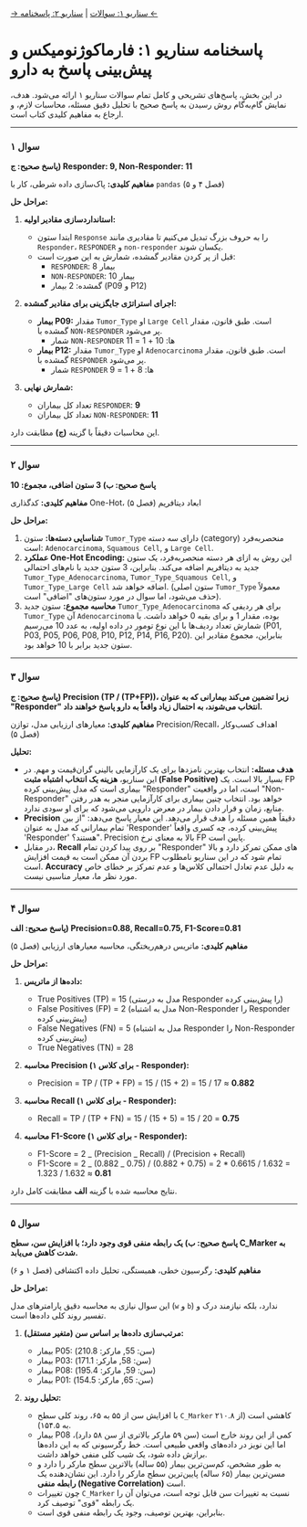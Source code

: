 [→ سناریو ۱: سوالات](./scenario-01-questions.md) | [سناریو ۲: پاسخنامه ←](./scenario-02-answers.md)

# پاسخنامه سناریو ۱: فارماکوژنومیکس و پیش‌بینی پاسخ به دارو

در این بخش، پاسخ‌های تشریحی و کامل تمام سوالات سناریو ۱ ارائه می‌شود. هدف، نمایش گام‌به‌گام روش رسیدن به پاسخ صحیح با تحلیل دقیق مسئله، محاسبات لازم، و ارجاع به مفاهیم کلیدی کتاب است.

---

### **سوال ۱**

**پاسخ صحیح: ج) Responder: 9, Non-Responder: 11**

**مفاهیم کلیدی:** پاک‌سازی داده شرطی، کار با `pandas` (فصل ۴ و ۵)

**مراحل حل:**

1.  **استانداردسازی مقادیر اولیه:**

    - ابتدا ستون `Response` را به حروف بزرگ تبدیل می‌کنیم تا مقادیری مانند `Responder`، `RESPONDER` و `non-responder` یکسان شوند.
    - قبل از پر کردن مقادیر گمشده، شمارش به این صورت است:
      - `RESPONDER`: 8 بیمار
      - `NON-RESPONDER`: 10 بیمار
      - گمشده: 2 بیمار (P09 و P12)

2.  **اجرای استراتژی جایگزینی برای مقادیر گمشده:**

    - **بیمار P09:** مقدار `Tumor_Type` او `Large Cell` است. طبق قانون، مقدار گمشده با `NON-RESPONDER` پر می‌شود.
      - شمار `NON-RESPONDER` ها: 10 + 1 = 11
    - **بیمار P12:** مقدار `Tumor_Type` او `Adenocarcinoma` است. طبق قانون، مقدار گمشده با `RESPONDER` پر می‌شود.
      - شمار `RESPONDER` ها: 8 + 1 = 9

3.  **شمارش نهایی:**
    - تعداد کل بیماران `RESPONDER`: **9**
    - تعداد کل بیماران `NON-RESPONDER`: **11**

این محاسبات دقیقاً با گزینه **(ج)** مطابقت دارد.

---

### **سوال ۲**

**پاسخ صحیح: ب) 3 ستون اضافی، مجموع: 10**

**مفاهیم کلیدی:** کدگذاری One-Hot، ابعاد دیتافریم (فصل ۵)

**مراحل حل:**

1.  **شناسایی دسته‌ها:** ستون `Tumor_Type` دارای سه دسته (category) منحصربه‌فرد است: `Adenocarcinoma`, `Squamous Cell`, و `Large Cell`.
2.  **عملکرد One-Hot Encoding:** این روش به ازای هر دسته منحصربه‌فرد، یک ستون جدید به دیتافریم اضافه می‌کند. بنابراین، 3 ستون جدید با نام‌های احتمالی `Tumor_Type_Adenocarcinoma`, `Tumor_Type_Squamous Cell`, و `Tumor_Type_Large Cell` اضافه خواهد شد. (ستون اصلی `Tumor_Type` معمولاً حذف می‌شود، اما سوال در مورد ستون‌های "اضافی" است).
3.  **محاسبه مجموع:** ستون جدید `Tumor_Type_Adenocarcinoma` برای هر ردیفی که `Tumor_Type` آن `Adenocarcinoma` بوده، مقدار 1 و برای بقیه 0 خواهد داشت. با شمارش تعداد ردیف‌ها با این نوع تومور در داده اولیه، به عدد 10 می‌رسیم (P01, P03, P05, P06, P08, P10, P12, P14, P16, P20). بنابراین، مجموع مقادیر این ستون جدید برابر با 10 خواهد بود.

---

### **سوال ۳**

**پاسخ صحیح: ج) Precision (TP / (TP+FP))، زیرا تضمین می‌کند بیمارانی که به عنوان "Responder" انتخاب می‌شوند، به احتمال زیاد واقعاً به دارو پاسخ خواهند داد.**

**مفاهیم کلیدی:** معیارهای ارزیابی مدل، توازن Precision/Recall، اهداف کسب‌وکار (فصل ۵)

**تحلیل:**

- **هدف مسئله:** انتخاب بهترین نامزدها برای یک کارآزمایی بالینی گران‌قیمت و مهم. در این سناریو، **هزینه یک انتخاب اشتباه مثبت (False Positive)** بسیار بالا است. یک FP بیماری است که مدل پیش‌بینی کرده "Responder" است، اما در واقعیت "Non-Responder" خواهد بود. انتخاب چنین بیماری برای کارآزمایی منجر به هدر رفتن منابع، زمان و قرار دادن بیمار در معرض دارویی می‌شود که برای او سودی ندارد.
- **Precision** دقیقاً همین مسئله را هدف قرار می‌دهد. این معیار پاسخ می‌دهد: "از بین تمام بیمارانی که مدل به عنوان 'Responder' پیش‌بینی کرده، چه کسری واقعاً 'Responder' هستند؟". Precision بالا به معنای نرخ FP پایین است.
- در مقابل، **Recall** بر روی پیدا کردن تمام "Responder" های ممکن تمرکز دارد و بالا بردن آن ممکن است به قیمت افزایش FP تمام شود که در این سناریو نامطلوب است. **Accuracy** به دلیل عدم تعادل احتمالی کلاس‌ها و عدم تمرکز بر خطای خاص مورد نظر ما، معیار مناسبی نیست.

---

### **سوال ۴**

**پاسخ صحیح: الف) Precision=0.88, Recall=0.75, F1-Score=0.81**

**مفاهیم کلیدی:** ماتریس درهم‌ریختگی، محاسبه معیارهای ارزیابی (فصل ۵)

**مراحل حل:**

1.  **داده‌ها از ماتریس:**

    - True Positives (TP) = 15 (مدل به درستی Responder را پیش‌بینی کرده)
    - False Positives (FP) = 2 (مدل به اشتباه Non-Responder را Responder پیش‌بینی کرده)
    - False Negatives (FN) = 5 (مدل به اشتباه Responder را Non-Responder پیش‌بینی کرده)
    - True Negatives (TN) = 28

2.  **محاسبه Precision (برای کلاس ۱ - Responder):**

    - Precision = TP / (TP + FP) = 15 / (15 + 2) = 15 / 17 ≈ **0.882**

3.  **محاسبه Recall (برای کلاس ۱ - Responder):**

    - Recall = TP / (TP + FN) = 15 / (15 + 5) = 15 / 20 = **0.75**

4.  **محاسبه F1-Score (برای کلاس ۱ - Responder):**
    - F1-Score = 2 _ (Precision _ Recall) / (Precision + Recall)
    - F1-Score = 2 _ (0.882 _ 0.75) / (0.882 + 0.75) = 2 \* 0.6615 / 1.632 = 1.323 / 1.632 ≈ **0.81**

نتایج محاسبه شده با گزینه **الف** مطابقت کامل دارد.

---

### **سوال ۵**

**پاسخ صحیح: ب) یک رابطه منفی قوی وجود دارد؛ با افزایش سن، سطح C_Marker به شدت کاهش می‌یابد.**

**مفاهیم کلیدی:** رگرسیون خطی، همبستگی، تحلیل داده اکتشافی (فصل ۱ و ۶)

**مراحل حل:**

این سوال نیازی به محاسبه دقیق پارامترهای مدل (`w` و `b`) ندارد، بلکه نیازمند درک و تفسیر روند کلی داده‌ها است.

1.  **مرتب‌سازی داده‌ها بر اساس سن (متغیر مستقل):**

    - بیمار P05: (سن: 55, مارکر: 210.8)
    - بیمار P03: (سن: 58, مارکر: 171.1)
    - بیمار P08: (سن: 59, مارکر: 195.4)
    - بیمار P01: (سن: 65, مارکر: 154.5)

2.  **تحلیل روند:**
    - با افزایش سن از ۵۵ به ۶۵، روند کلی سطح `C_Marker` کاهشی است (از ۲۱۰.۸ به ۱۵۴.۵).
    - بیمار P08 کمی از این روند خارج است (سن ۵۹ مارکر بالاتری از سن ۵۸ دارد)، اما این نویز در داده‌های واقعی طبیعی است. خط رگرسیونی که به این داده‌ها برازش داده شود، یک شیب کلی منفی خواهد داشت.
    - به طور مشخص، کم‌سن‌ترین بیمار (۵۵ ساله) بالاترین سطح مارکر را دارد و مسن‌ترین بیمار (۶۵ ساله) پایین‌ترین سطح مارکر را دارد. این نشان‌دهنده یک **رابطه منفی (Negative Correlation)** است.
    - چون تغییرات `C_Marker` نسبت به تغییرات سن قابل توجه است، می‌توان آن را یک رابطه "قوی" توصیف کرد.
    - بنابراین، بهترین توصیف، وجود یک رابطه منفی قوی است.
